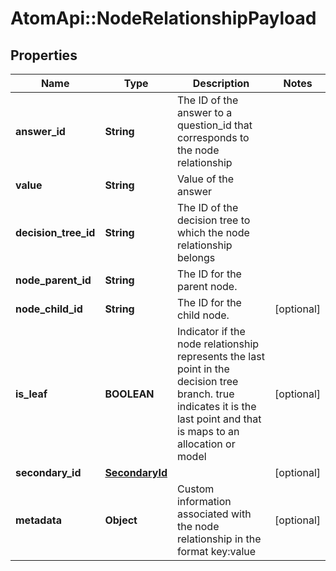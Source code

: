 # AtomApi::NodeRelationshipPayload

## Properties
Name | Type | Description | Notes
------------ | ------------- | ------------- | -------------
**answer_id** | **String** | The ID of the answer to a question_id that corresponds to the node relationship | 
**value** | **String** | Value of the answer | 
**decision_tree_id** | **String** | The ID of the decision tree to which the node relationship belongs | 
**node_parent_id** | **String** | The ID for the parent node. | 
**node_child_id** | **String** | The ID for the child node. | [optional] 
**is_leaf** | **BOOLEAN** | Indicator if the node relationship represents the last point in the decision tree branch. true indicates it is the last point and that is maps to an allocation or model | [optional] 
**secondary_id** | [**SecondaryId**](SecondaryId.md) |  | [optional] 
**metadata** | **Object** | Custom information associated with the node relationship in the format key:value | [optional] 


